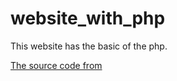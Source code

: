 # website_with_php
This website has the basic of the php.

[The source code from](https://www.zeon.nz/wordpress/web/php-mysql/egyszeru-dinamikus-oldal-php-vel/)
